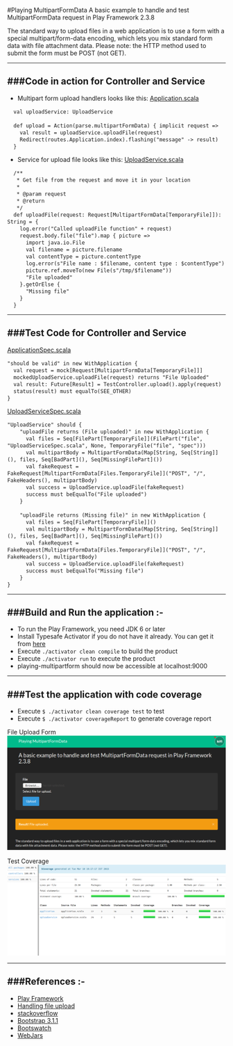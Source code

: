 #Playing MultipartFormData
A basic example to handle and test MultipartFormData request in Play Framework 2.3.8

The standard way to upload files in a web application is to use a form with a special multipart/form-data encoding, which lets you mix standard form data with file attachment data.
Please note: the HTTP method used to submit the form must be POST (not GET). 

-----------------------------------------------------
###Code in action for Controller and Service
-----------------------------------------------------
- Multipart form upload handlers looks like this:
[Application.scala](https://github.com/knoldus/playing-multipartform/blob/master/app/controllers/Application.scala)

```
  val uploadService: UploadService

  def upload = Action(parse.multipartFormData) { implicit request =>
    val result = uploadService.uploadFile(request)
    Redirect(routes.Application.index).flashing("message" -> result)
  }
```


- Service for upload file looks like this:
[UploadService.scala](https://github.com/knoldus/playing-multipartform/blob/master/app/services/UploadService.scala)
```
  /**
   * Get file from the request and move it in your location
   *
   * @param request
   * @return
   */
  def uploadFile(request: Request[MultipartFormData[TemporaryFile]]): String = {
    log.error("Called uploadFile function" + request)
    request.body.file("file").map { picture =>
      import java.io.File
      val filename = picture.filename
      val contentType = picture.contentType
      log.error(s"File name : $filename, content type : $contentType")
      picture.ref.moveTo(new File(s"/tmp/$filename"))
      "File uploaded"
    }.getOrElse {
      "Missing file"
    }
  }

```
------------------------------------------------------
###Test Code for Controller and Service
------------------------------------------------------
[ApplicationSpec.scala](https://github.com/knoldus/playing-multipartform/blob/master/test/ApplicationSpec.scala)
```
"should be valid" in new WithApplication {
  val request = mock[Request[MultipartFormData[TemporaryFile]]]
  mockedUploadService.uploadFile(request) returns "File Uploaded"
  val result: Future[Result] = TestController.upload().apply(request)
  status(result) must equalTo(SEE_OTHER)
}
```

[UploadServiceSpec.scala](https://github.com/knoldus/playing-multipartform/blob/master/test/services/UploadServiceSpec.scala)
```
"UploadService" should {
    "uploadFile returns (File uploaded)" in new WithApplication {
      val files = Seq[FilePart[TemporaryFile]](FilePart("file", "UploadServiceSpec.scala", None, TemporaryFile("file", "spec")))
      val multipartBody = MultipartFormData(Map[String, Seq[String]](), files, Seq[BadPart](), Seq[MissingFilePart]())
      val fakeRequest = FakeRequest[MultipartFormData[Files.TemporaryFile]]("POST", "/", FakeHeaders(), multipartBody)
      val success = UploadService.uploadFile(fakeRequest)
      success must beEqualTo("File uploaded")
    }
    
    "uploadFile returns (Missing file)" in new WithApplication {
      val files = Seq[FilePart[TemporaryFile]]()
      val multipartBody = MultipartFormData(Map[String, Seq[String]](), files, Seq[BadPart](), Seq[MissingFilePart]())
      val fakeRequest = FakeRequest[MultipartFormData[Files.TemporaryFile]]("POST", "/", FakeHeaders(), multipartBody)
      val success = UploadService.uploadFile(fakeRequest)
      success must beEqualTo("Missing file")
    }
}
```

-----------------------------------------------------------------------
###Build and Run the application :-
-----------------------------------------------------------------------
* To run the Play Framework, you need JDK 6 or later
* Install Typesafe Activator if you do not have it already. You can get it from [here](http://www.playframework.com/download) 
* Execute `./activator clean compile` to build the product
* Execute `./activator run` to execute the product
* playing-multipartform should now be accessible at localhost:9000

-----------------------------------------------------------------------
###Test the application with code coverage
-----------------------------------------------------------------------
* Execute `$ ./activator clean coverage test` to test
* Execute `$ ./activator coverageReport` to generate coverage report

File Upload Form
![alt tag](/public/images/multipartform.png)

Test Coverage
![alt tag](/public/images/code_coverage.png)

-----------------------------------------------------------------------
###References :-
-----------------------------------------------------------------------
* [Play Framework](http://www.playframework.com/)
* [Handling file upload](https://playframework.com/documentation/2.3.x/ScalaFileUpload)
* [stackoverflow](http://stackoverflow.com/a/19670860/2893807)
* [Bootstrap 3.1.1](http://getbootstrap.com/css/)
* [Bootswatch](http://bootswatch.com/darkly/)
* [WebJars](http://www.webjars.org/)
